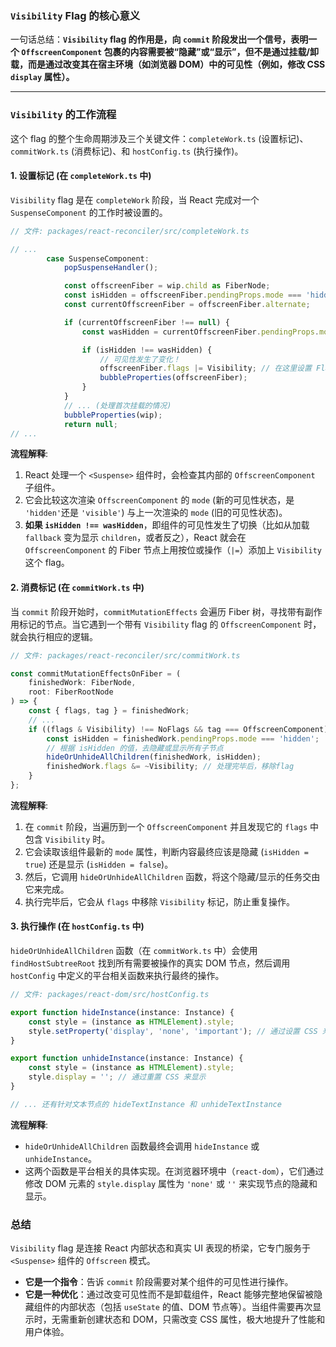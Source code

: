 ### `Visibility` Flag 的核心意义

一句话总结：**`Visibility` flag 的作用是，向 `commit` 阶段发出一个信号，表明一个 `OffscreenComponent` 包裹的内容需要被“隐藏”或“显示”，但不是通过挂载/卸载，而是通过改变其在宿主环境（如浏览器 DOM）中的可见性（例如，修改 CSS `display` 属性）。**

---

### `Visibility` 的工作流程

这个 flag 的整个生命周期涉及三个关键文件：`completeWork.ts` (设置标记)、`commitWork.ts` (消费标记)、和 `hostConfig.ts` (执行操作)。

#### 1\. 设置标记 (在 `completeWork.ts` 中)

`Visibility` flag 是在 `completeWork` 阶段，当 React 完成对一个 `SuspenseComponent` 的工作时被设置的。

```typescript
// 文件: packages/react-reconciler/src/completeWork.ts

// ...
		case SuspenseComponent:
			popSuspenseHandler();

			const offscreenFiber = wip.child as FiberNode;
			const isHidden = offscreenFiber.pendingProps.mode === 'hidden';
			const currentOffscreenFiber = offscreenFiber.alternate;

			if (currentOffscreenFiber !== null) {
				const wasHidden = currentOffscreenFiber.pendingProps.mode === 'hidden';

				if (isHidden !== wasHidden) {
					// 可见性发生了变化！
					offscreenFiber.flags |= Visibility; // 在这里设置 Flag
					bubbleProperties(offscreenFiber);
				}
			}
            // ... (处理首次挂载的情况)
			bubbleProperties(wip);
			return null;
// ...
```

**流程解释**:

1.  React 处理一个 `<Suspense>` 组件时，会检查其内部的 `OffscreenComponent` 子组件。
2.  它会比较这次渲染 `OffscreenComponent` 的 `mode` (新的可见性状态，是 `'hidden'`还是 `'visible'`) 与上一次渲染的 `mode` (旧的可见性状态)。
3.  **如果 `isHidden !== wasHidden`**，即组件的可见性发生了切换（比如从加载 `fallback` 变为显示 `children`，或者反之），React 就会在 `OffscreenComponent` 的 Fiber 节点上用按位或操作（`|=`）添加上 `Visibility` 这个 flag。

#### 2\. 消费标记 (在 `commitWork.ts` 中)

当 `commit` 阶段开始时，`commitMutationEffects` 会遍历 Fiber 树，寻找带有副作用标记的节点。当它遇到一个带有 `Visibility` flag 的 `OffscreenComponent` 时，就会执行相应的逻辑。

```typescript
// 文件: packages/react-reconciler/src/commitWork.ts

const commitMutationEffectsOnFiber = (
	finishedWork: FiberNode,
	root: FiberRootNode
) => {
	const { flags, tag } = finishedWork;
	// ...
	if ((flags & Visibility) !== NoFlags && tag === OffscreenComponent) {
		const isHidden = finishedWork.pendingProps.mode === 'hidden';
		// 根据 isHidden 的值，去隐藏或显示所有子节点
		hideOrUnhideAllChildren(finishedWork, isHidden);
		finishedWork.flags &= ~Visibility; // 处理完毕后，移除flag
	}
};
```

**流程解释**:

1.  在 `commit` 阶段，当遍历到一个 `OffscreenComponent` 并且发现它的 `flags` 中包含 `Visibility` 时。
2.  它会读取该组件最新的 `mode` 属性，判断内容最终应该是隐藏 (`isHidden = true`) 还是显示 (`isHidden = false`)。
3.  然后，它调用 `hideOrUnhideAllChildren` 函数，将这个隐藏/显示的任务交由它来完成。
4.  执行完毕后，它会从 `flags` 中移除 `Visibility` 标记，防止重复操作。

#### 3\. 执行操作 (在 `hostConfig.ts` 中)

`hideOrUnhideAllChildren` 函数（在 `commitWork.ts` 中）会使用 `findHostSubtreeRoot` 找到所有需要被操作的真实 DOM 节点，然后调用 `hostConfig` 中定义的平台相关函数来执行最终的操作。

```typescript
// 文件: packages/react-dom/src/hostConfig.ts

export function hideInstance(instance: Instance) {
	const style = (instance as HTMLElement).style;
	style.setProperty('display', 'none', 'important'); // 通过设置 CSS 来隐藏
}

export function unhideInstance(instance: Instance) {
	const style = (instance as HTMLElement).style;
	style.display = ''; // 通过重置 CSS 来显示
}

// ... 还有针对文本节点的 hideTextInstance 和 unhideTextInstance
```

**流程解释**:

- `hideOrUnhideAllChildren` 函数最终会调用 `hideInstance` 或 `unhideInstance`。
- 这两个函数是平台相关的具体实现。在浏览器环境中（`react-dom`），它们通过修改 DOM 元素的 `style.display` 属性为 `'none'` 或 `''` 来实现节点的隐藏和显示。

### 总结

`Visibility` flag 是连接 React 内部状态和真实 UI 表现的桥梁，它专门服务于 `<Suspense>` 组件的 `Offscreen` 模式。

- **它是一个指令**：告诉 `commit` 阶段需要对某个组件的可见性进行操作。
- **它是一种优化**：通过改变可见性而不是卸载组件，React 能够完整地保留被隐藏组件的内部状态（包括 `useState` 的值、DOM 节点等）。当组件需要再次显示时，无需重新创建状态和 DOM，只需改变 CSS 属性，极大地提升了性能和用户体验。
